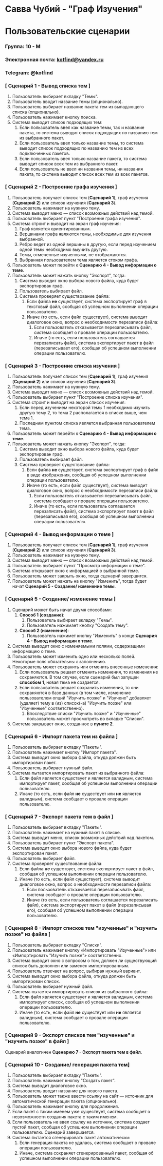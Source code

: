 # Савва Чубий - "Граф Изучения"
# Пользовательские сценарии

### Группа: 10 - М
### Электронная почта: kotfind@yandex.ru
### Telegram: @kotfind


### [ Сценарий 1 - Вывод списка тем ]

1. Пользователь выбирает вкладку "Темы".
1. Пользователь вводит название темы (опционально).
1. Пользователь выбирает название пакета тем из выпадающего списка (опционально).
1. Пользователь нажимает кнопку поиска.
1. Система выводит список подходящих тем:
    1. Если пользователь ввел как название темы, так и название пакета,
       то система выводит список подходящих по названию тем из выбранного
       пакет.
    1. Если пользователь ввел только название темы, то система выводит
       список подходящих по названию тем из всех подключенных пакетов.
    1. Если пользователь ввел только название пакета, то система выводит
       список всех тем из выбранного пакет.
    1. Если пользователь не ввел ни названия темы, ни названия пакета,
       то система выводит список всех тем из всех пакетов.

### [ Сценарий 2 - Построение графа изучения ]

1. Пользователь получает список тем (**Сценарий 1**), граф изучения (**Сценарий
   2**) или список изучения (**Сценарий 3**).
1. Пользователь нажимает на нужную тему.
1. Система выводит меню &mdash; список возможных действий над темой.
1. Пользователь выбирает пункт "Построение графа изучения".
1. Система строит и выводит на экран граф изучения:
    1. Граф является ориентированным.
    1. Вершинами графа являются темы, необходимые для изучения выбранной.
    1. Ребро ведет из одной вершины в другую, если перед изучением
       одной темы необходимо выучить другую.
    1. Темы, отмеченные изученными, не отображаются.
    1. Выбранная пользователем тема является стоком графа.
1. Пользователь может перейти к **Сценарию 4 - Вывод информации о теме**.
1. Пользователь может нажать кнопку "Экспорт", тогда:
    1. Система выводит окно выбора нового файла, куда будет экспортирован граф.
    1. Пользователь выбирает файл.
    1. Система проверяет существование файла:
        1. Если файла **не** существует, система экспортирует граф в текстовый файл,
           сообщая об успешном выполнении операции пользователю.
        1. Иначе (то есть, если файл существует), система выводит
           диалоговое окно, вопрос о необходимости перезаписи файла:
            1. Если пользователь отказывается перезаписывать файл,
               система сообщает о провале операции пользователю.
            1. Иначе (то есть, если пользователь соглашается перезаписать файл),
               система экспортирует пакет в файл (перезаписывает его),
               сообщая об успешном выполнении операции пользователю.

### [ Сценарий 3 - Построение списка изучения ]

1. Пользователь получает список тем (**Сценарий 1**), граф изучения (**Сценарий
   2**) или список изучения (**Сценарий 3**).
1. Пользователь нажимает на нужную тему.
1. Система выводит меню &mdash; список возможных действий над темой.
1. Пользователь выбирает пункт "Построение списка изучения".
1. Система строит и выводит на экран список изучения:
    1. Если перед изучением некоторой <nobr>темы 1</nobr> необходимо изучить
       другую <nobr>тему 2</nobr>, то <nobr>тема 2</nobr> располагается в
       списке выше, чем <nobr>тема 1</nobr>.
    1. Последним пунктом списка является выбранная пользователем тема.
1. Пользователь может перейти к **Сценарию 4 - Вывод информации о теме**.
1. Пользователь может нажать кнопку "Экспорт", тогда:
    1. Система выводит окно выбора нового файла, куда будет экспортирован граф.
    1. Пользователь выбирает файл.
    1. Система проверяет существование файла:
        1. Если файла **не** существует, система экспортирует граф в файл в виде изображения,
           сообщая об успешном выполнении операции пользователю.
        1. Иначе (то есть, если файл существует), система выводит
           диалоговое окно, вопрос о необходимости перезаписи файла:
            1. Если пользователь отказывается перезаписывать файл,
               система сообщает о провале операции пользователю.
            1. Иначе (то есть, если пользователь соглашается перезаписать файл),
               система экспортирует пакет в файл (перезаписывая его),
               сообщая об успешном выполнении операции пользователю.

### [ Сценарий 4 - Вывод информации о теме ]

1. Пользователь получает список тем (**Сценарий 1**), граф изучения (**Сценарий
   2**) или список изучения (**Сценарий 3**).
1. Пользователь нажимает на нужную тему.
1. Система выводит меню &mdash; список возможных действий над темой.
1. Пользователь выбирает пункт "Просмотр информации о теме".
1. Система открывает окно с информацией о выбранной теме.
1. Пользователь может закрыть окно, тогда сценарий завершится.
1. Пользователь может нажать на кнопку "Изменить", тогда будет начат **Сценарий
   5 - Создание/ изменение темы**.

### [ Сценарий 5 - Создание/ изменение темы ]

1. Сценарий может быть начат двумя способами:
    1. **Способ 1 (создание)**:
        1. Пользователь выбирает вкладку "Темы".
        1. Пользователь нажимает кнопку "Создать тему".
    1. **Способ 2 (изменение)**:
        1. Пользователь нажимет кнопку "Изменить" в конце **Сценария 4 - Вывод
           информации о теме**.
1. Система выводит окно с изменяемыми полями, содержащими информацию о теме.
1. Пользователь может изменить одно или несколько полей. Некоторые поля
   обязательны к заполнению.
1. Пользователь может сохранить или отменить внесенные изменения:
    1. Если пользователь решает отменить изменения, то изменения не сохраняются.
        В том случае, если сценарий был запущен **способом 1**, новая тема не создается.
    1. Если пользователь решает сохранить изменения, то они сохраняются в базе
       данных (в том числе, изменение пользователем опций "Изучить позже" и
       "Изучено" добавляет (удаляет) тему в (из) список(-а) "Изучить позже"
       или "Изученные" соответственно).
        1. Впоследствие списки "Изучить позже" и "Изученные" пользователь может
           просмотреть во вкладке "Списки".
1. Система закрывает окно, созданное в **пункте 2**.

### [ Сценарий 6 - Импорт пакета тем из файла ]

1. Пользователь выбирает вкладку "Пакеты".
1. Пользователь нажимает кнопку "Импорт пакета".
1. Система выводит окно выбора файла, откуда должен быть импортирован пакет.
1. Пользователь выбирает нужный файл.
1. Система пытается импортировать пакет из выбранного файла:
    1. Если файл является существует и является валидным, система импортирует
       пакет, сообщая об успешном выполнении операции пользователю.
    1. Иначе (то есть, если файл **не** существует или **не** является
       валидным), система сообщает о провале операции пользователю.

### [ Сценарий 7 - Экспорт пакета тем в файл ]

1. Пользователь выбирает вкладку "Пакеты".
1. Пользователь нажимает на нужный пакет в списке.
1. Система выводит меню, список возможных действий над пакетом.
1. Пользователь выбирает пункт "Экспорт пакета".
1. Система выводит окно выбора нового файла, куда будет экспортирован пакет.
1. Пользователь выбирает файл.
1. Система проверяет существование файла:
    1. Если файла **не** существует, система экспортирует пакет в файл,
       сообщая об успешном выполнении операции пользователю.
    1. Иначе (то есть, если файл существует), система выводит
       диалоговое окно, вопрос о необходимости перезаписи файла:
        1. Если пользователь отказывается перезаписывать файл,
           система сообщает о провале операции пользователю.
        1. Иначе (то есть, если пользователь соглашается перезаписать файл),
           система экспортирует пакет в файл (перезаписывая его),
           сообщая об успешном выполнении операции пользователю.

### [ Сценарий 8 - Импорт списков тем "изученные" и "изучить позже" из файла ]

1. Пользователь выбирает вкладку "Списки".
1. Пользователь нажимает кнопку &laquo;Импортировать "Изученные"&raquo; или
   &laquo;Импортировать "Изучить позже"&raquo; соответственно.
1. Система выводит окно с вопросом о том, должен ли существующий список
   быть дополнен или заменен импортированным.
1. Пользователь отвечает на вопрос, выбирая нужный вариант.
1. Система выводит окно выбора файла, откуда должен быть импортирован список.
1. Пользователь выбирает нужный файл.
1. Система пытается импортировать список из выбранного файла:
    1. Если файл является существует и является валидным, система импортирует
       список, сообщая об успешном выполнении операции пользователю.
    1. Иначе (то есть, если файл **не** существует или **не** является
       валидным), система сообщает о провале операции пользователю.

### [ Сценарий 9 - Экспорт списков тем "изученные" и "изучить позже" в файл ]

Сценарий аналогичен **Сценарию 7 - Экспорт пакета тем в файл**.

### [ Сценарий 10 - Создание/ генерация пакета тем]

1. Пользователь выбирает вкладку "Пакеты".
1. Пользователь нажимает кнопку "Создать пакет".
1. Система выводит диалоговое окно.
1. Пользователь вводит название для нового пакета.
1. Пользователь может также ввести ссылку на сайт &mdash; источник для автоматической
   генерации пакета (опционально).
1. Пользователь нажимает кнопку для продолжения.
1. Если пакет с таким именем уже существует, система сообщает о
   невозможности создания пакета с таким именем.
1. Если пользователь не ввел ссылку на источник, система создает пустой пакет,
   сообщая об успешном выполнении операции пользователю. Сценарий завершается.
1. Система пытается сгенерировать пакет автоматически:
    1. Если генерация пакета не удалась, система сообщает о провале операции
       пользователю.
    1. Иначе, система сохраняет сгенерированный пакет, сообщая об успешном
       выполнении операции пользователю.

